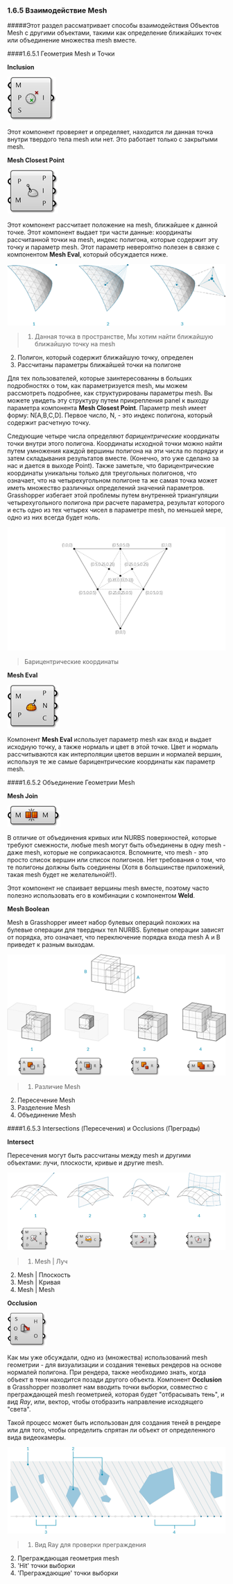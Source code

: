 ### 1.6.5 Взаимодействие Mesh

#####Этот раздел рассматривает способы взаимодействия Объектов Mesh с другими объектами, такими как определение ближайших точек или объединение множества mesh вместе.


####1.6.5.1 Геометрия Mesh и Точки


**Inclusion**

![IMAGE](images/1-6-5/inclusion.png)

Этот компонент проверяет и определяет, находится ли данная точка внутри твердого тела mesh или нет. Это работает только с закрытыми mesh.

**Mesh Closest Point**


![IMAGE](images/1-6-5/mesh-closest-point.png)

Этот компонент рассчитает положение на mesh, ближайшее к данной точке. Этот компонент выдает три части данные: координаты рассчитанной точки на mesh, индекс полигона, которые содержит эту точку и параметр mesh. Этот параметр невероятно полезен в связке с компонентом **Mesh Eval**, который обсуждается ниже.

![IMAGE](images/1-6-5/01_mesh-closest-point.png)
>1. Данная точка в пространстве, Мы хотим найти ближайшую ближайшую точку на mesh
2. Полигон, который содержит ближайшую точку, определен
3. Рассчитаны параметры ближайшей точки на полигоне

Для тех пользователей, которые заинтересованны в больших подробностях о том, как параметризуется mesh, мы можем рассмотреть подробнее, как структурированы параметры mesh. Вы можете увидеть эту структуру путем прикрепления panel к выходу параметра компонента **Mesh Closest Point**. Параметр mesh имеет форму: N[A,B,C,D]. Первое число, N, - это индекс полигона, который содержит расчетную точку. 

Следующие четыре числа определяют *барицентрические* координаты точки внутри этого полигона. Координаты исходной точки можно найти путем умножения каждой вершины полигона на эти числа по порядку и затем складывания результатов вместе. (Конечно, это уже сделано за нас и дается в выходе Point). Также заметьте, что барицентрические координаты уникальны только для треугольных полигонов, что означает, что на четырехугольном полигоне та же самая точка может иметь множество различных определений значений параметров. Grasshopper избегает этой проблемы путем внутренней триангуляции четырехугольного полигона при расчете параметра, результат которого и есть одно из тех четырех чисел в параметре mesh, по меньшей мере, одно из них всегда будет ноль.


![IMAGE](images/1-6-5/02_barycentric.png)
>Барицентрические координаты

**Mesh Eval**

![IMAGE](images/1-6-5/mesh-eval.png)

Компонент **Mesh Eval** использует параметр mesh как вход и выдает исходную точку, а также нормаль и цвет в этой точке. Цвет и нормаль рассчитываются как интерполяции цветов вершин и нормалей вершин, используя те же самые барицентрические координаты как параметр mesh.

####1.6.5.2 Объединение Геометрии Mesh 

**Mesh Join**

![IMAGE](images/1-6-5/mesh-join.png)

В отличие от объединения кривых или NURBS поверхностей, которые требуют смежности, любые mesh могут быть объединены в одну mesh - даже mesh, которые не соприкасаются. Вспомните, что mesh - это просто список вершин или список полигонов. Нет требования о том, что те полигоны должны быть соединены (Хотя в большинстве приложений, такая mesh будет не желательной!!).

Этот компонент не спаивает вершины mesh вместе, поэтому часто полезно использовать его в комбинации с компонентом **Weld**.

**Mesh Boolean**

Mesh в Grasshopper имеет набор булевых операций похожих на булевые операции для твердных тел NURBS.   Булевые операции зависят от порядка, это означает, что переключение порядка входа mesh A и B приведет к разным выходам.

![IMAGE](images/1-6-5/03_boolean.png)
>1. Различие Mesh
2. Пересечение Mesh
3. Разделение Mesh
4. Объединение Mesh


####1.6.5.3 Intersections (Пересечения) и Occlusions (Преграды)

**Intersect**

Пересечения могут быть рассчитаны между mesh и другими объектами: лучи, плоскости, кривые и другие mesh.

![IMAGE](images/1-6-5/04_mesh-intersection.png)
>1. Mesh | Луч
2. Mesh | Плоскость
3. Mesh | Кривая
4. Mesh | Mesh

**Occlusion**

![IMAGE](images/1-6-5/occlusion.png)

Как мы уже обсуждали, одно из (множества) использований mesh геометрии - для визуализации и создания теневых рендеров на основе нормалей полигона. При рендера, также необходимо знать, когда объект в тени находится позади другого объекта. Компонент **Occlusion** в Grasshopper позволяет нам вводить точки выборки, совместно с преграждающей mesh геометрией, которая будет "отбрасывать тень", и *вид Ray*, или, вектор, чтобы отобразить направление исходящего "света".

Такой процесс может быть использован для создания теней в рендере или для того, чтобы определить спрятан ли объект от определенного вида видеокамеры.

![IMAGE](images/1-6-5/05_mesh-occlusion.png)
>1. Вид Ray для проверки преграждения
2. Преграждающая геометрия mesh
3. 'Hit' точки выборки
4. 'Преграждающие' точки выборки
